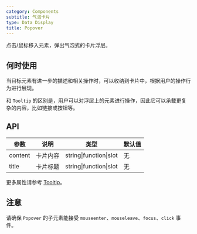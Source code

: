 ```yaml
---
category: Components
subtitle: 气泡卡片
type: Data Display
title: Popover
---
```


点击/鼠标移入元素，弹出气泡式的卡片浮层。

## 何时使用

当目标元素有进一步的描述和相关操作时，可以收纳到卡片中，根据用户的操作行为进行展现。

和 `Tooltip` 的区别是，用户可以对浮层上的元素进行操作，因此它可以承载更复杂的内容，比如链接或按钮等。

## API

| 参数 | 说明 | 类型 | 默认值 |
| --- | --- | --- | --- |
| content | 卡片内容 | string\|function\|slot | 无 |
| title | 卡片标题 | string\|function\|slot | 无 |

更多属性请参考 [Tooltip](/components/tooltip/#API)。

## 注意

请确保 `Popover` 的子元素能接受 `mouseenter`、`mouseleave`、`focus`、`click` 事件。
